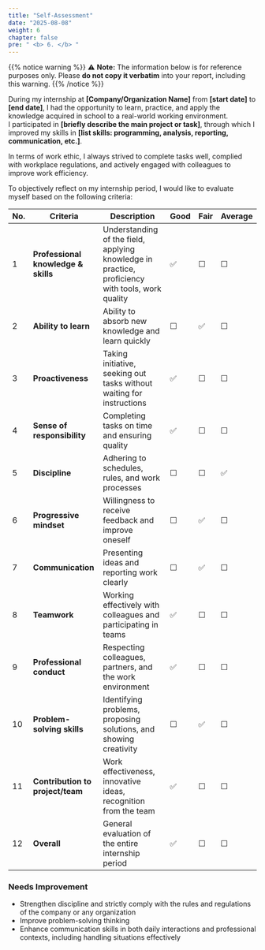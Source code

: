 ```yaml
---
title: "Self-Assessment"
date: "2025-08-08"
weight: 6
chapter: false
pre: " <b> 6. </b> "
---
```


{{% notice warning %}}
⚠️ **Note:** The information below is for reference purposes only. Please **do not copy it verbatim** into your report, including this warning.
{{% /notice %}}

During my internship at **[Company/Organization Name]** from **[start date]** to **[end date]**, I had the opportunity to learn, practice, and apply the knowledge acquired in school to a real-world working environment.  
I participated in **[briefly describe the main project or task]**, through which I improved my skills in **[list skills: programming, analysis, reporting, communication, etc.]**.

In terms of work ethic, I always strived to complete tasks well, complied with workplace regulations, and actively engaged with colleagues to improve work efficiency.

To objectively reflect on my internship period, I would like to evaluate myself based on the following criteria:

| No. | Criteria                            | Description                                                                                      | Good | Fair | Average |
| --- | ----------------------------------- | ------------------------------------------------------------------------------------------------ | ---- | ---- | ------- |
| 1   | **Professional knowledge & skills** | Understanding of the field, applying knowledge in practice, proficiency with tools, work quality | ✅   | ☐    | ☐       |
| 2   | **Ability to learn**                | Ability to absorb new knowledge and learn quickly                                                | ☐    | ✅   | ☐       |
| 3   | **Proactiveness**                   | Taking initiative, seeking out tasks without waiting for instructions                            | ✅   | ☐    | ☐       |
| 4   | **Sense of responsibility**         | Completing tasks on time and ensuring quality                                                    | ✅   | ☐    | ☐       |
| 5   | **Discipline**                      | Adhering to schedules, rules, and work processes                                                 | ☐    | ☐    | ✅      |
| 6   | **Progressive mindset**             | Willingness to receive feedback and improve oneself                                              | ☐    | ✅   | ☐       |
| 7   | **Communication**                   | Presenting ideas and reporting work clearly                                                      | ☐    | ✅   | ☐       |
| 8   | **Teamwork**                        | Working effectively with colleagues and participating in teams                                   | ✅   | ☐    | ☐       |
| 9   | **Professional conduct**            | Respecting colleagues, partners, and the work environment                                        | ✅   | ☐    | ☐       |
| 10  | **Problem-solving skills**          | Identifying problems, proposing solutions, and showing creativity                                | ☐    | ✅   | ☐       |
| 11  | **Contribution to project/team**    | Work effectiveness, innovative ideas, recognition from the team                                  | ✅   | ☐    | ☐       |
| 12  | **Overall**                         | General evaluation of the entire internship period                                               | ✅   | ☐    | ☐       |

### Needs Improvement

- Strengthen discipline and strictly comply with the rules and regulations of the company or any organization
- Improve problem-solving thinking
- Enhance communication skills in both daily interactions and professional contexts, including handling situations effectively

